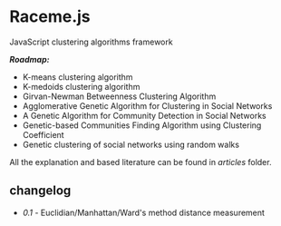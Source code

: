 Raceme.js
=============

JavaScript clustering algorithms framework

***Roadmap:***
- K-means clustering algorithm
- K-medoids clustering algorithm
- Girvan-Newman Betweenness Clustering Algorithm
- Agglomerative Genetic Algorithm for Clustering in Social Networks
- A Genetic Algorithm for Community Detection in Social Networks
- Genetic-based Communities Finding Algorithm using Clustering Coefficient
- Genetic clustering of social networks using random walks

All the explanation and based literature can be found in *articles* folder.

changelog
---------

* _0.1_  - Euclidian/Manhattan/Ward's method distance measurement